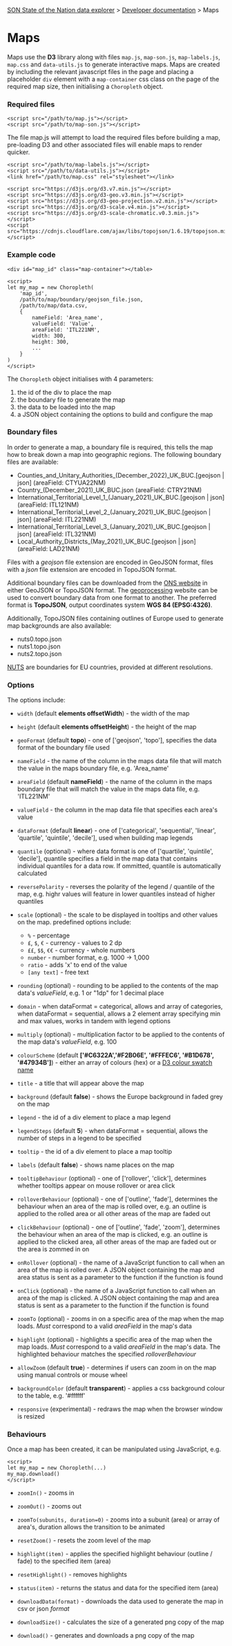 
[SON State of the Nation data explorer](../README.md) >
[Developer documentation](README.md) >
Maps

# Maps

Maps use the **D3** library along with files `map.js`, `map-son.js`, `map-labels.js`, `map.css` and `data-utils.js` to generate interactive maps. Maps are created by including the relevant javascript files in the page and placing a placeholder `div` element with a `map-container` css class on the page of the required map size, then initialising a `Choropleth` object.

### Required files

```
<script src="/path/to/map.js"></script>
<script src="/path/to/map-son.js"></script>
```

The file map.js will attempt to load the required files before building a map, pre-loading D3 and other associated files will enable maps to render quicker.

```
<script src="/path/to/map-labels.js"></script>
<script src="/path/to/data-utils.js"></script>
<link href="/path/to/map.css" rel="stylesheet"></link>

<script src="https://d3js.org/d3.v7.min.js"></script>
<script src="https://d3js.org/d3-geo.v3.min.js"></script>
<script src="https://d3js.org/d3-geo-projection.v2.min.js"></script>
<script src="https://d3js.org/d3-scale.v4.min.js"></script>
<script src="https://d3js.org/d3-scale-chromatic.v0.3.min.js"></script>
<script src="https://cdnjs.cloudflare.com/ajax/libs/topojson/1.6.19/topojson.min.js"></script>
```

### Example code

```
<div id="map_id" class="map-container"></table>

<script>
let my_map = new Choropleth(
    'map_id',
    /path/to/map/boundary/geojson_file.json,
    /path/to/map/data.csv,
    {
        nameField: 'Area_name',
        valueField: 'Value',
        areaField: 'ITL221NM',
        width: 300,
        height: 300,
        ...
    }
)
</script>
```

The `Choropleth` object initialises with 4 parameters:

1. the id of the div to place the map
2. the boundary file to generate the map
3. the data to be loaded into the map
4. a JSON object containing the options to build and configure the map

### Boundary files

In order to generate a map, a boundary file is required, this tells the map how to break down a map into geographic regions. The following boundary files are available:

* Counties_and_Unitary_Authorities_(December_2022)_UK_BUC.[geojson | json] (areaField: CTYUA22NM)
* Country_(December_2021)_UK_BUC.json (areaField: CTRY21NM)
* International_Territorial_Level_1_(January_2021)_UK_BUC.[geojson | json] (areaField: ITL121NM)
* International_Territorial_Level_2_(January_2021)_UK_BUC.[geojson | json] (areaField: ITL221NM)
* International_Territorial_Level_3_(January_2021)_UK_BUC.[geojson | json] (areaField: ITL321NM)
* Local_Authority_Districts_(May_2021)_UK_BUC.[geojson | json] (areaField: LAD21NM)

Files with a *geojson* file extension are encoded in GeoJSON format, files with a *json* file extension are encoded in TopoJSON format.

Additional boundary files can be downloaded from the [ONS website](https://geoportal.statistics.gov.uk/) in either GeoJSON or TopoJSON format. The [geoprocessing](https://geoprocessing.online/tool/simplify-polygons/) website can be used to convert boundary data from one format to another. The preferred format is **TopoJSON**, output coordinates system **WGS 84 (EPSG:4326)**.

Additionally, TopoJSON files containing outlines of Europe used to generate map backgrounds are also available:

* nuts0.topo.json
* nuts1.topo.json
* nuts2.topo.json

[NUTS](https://en.wikipedia.org/wiki/Nomenclature_of_Territorial_Units_for_Statistics) are boundaries for EU countries, provided at different resolutions.

### Options

The options include:

* `width` (default **elements offsetWidth**) - the width of the map

* `height` (default **elements offsetHeight**) - the height of the map

* `geoFormat` (default **topo**) - one of ['geojson', 'topo'], specifies the data format of the boundary file used

* `nameField` - the name of the column in the maps data file that will match the value in the maps boundary file, e.g. 'Area_name'

* `areaField` (default **nameField**) - the name of the column in the maps boundary file that will match the value in the maps data file, e.g. 'ITL221NM'

* `valueField` - the column in the map data file that specifies each area's value

* `dataFormat` (default **linear**) - one of ['categorical', 'sequential', 'linear', 'quartile', 'quintile', 'decile'], used when building map legends

* `quantile` (optional) - where data format is one of ['quartile', 'quintile', 'decile'], quantile specifies a field in the map data that contains individual quantiles for a data row. If ommitted, quantile is automatically calculated

* `reversePolarity` - reverses the polarity of the legend / quantile of the map, e.g. highr values will feature in lower quantiles instead of higher quantiles

* `scale` (optional) - the scale to be displayed in tooltips and other values on the map. predefined options include:
    * `%` - percentage
    * `£`, `$`, `€` - currency - values to 2 dp
    * `££`, `$$`, `€€` - currency - whole numbers
    * `number` - number format, e.g. 1000 -> 1,000
    * `ratio` - adds 'x' to end of the value
    * `[any text]` - free text

* `rounding` (optional) - rounding to be applied to the contents of the map data's *valueField*, e.g. 1 or "1dp" for 1 decimal place

* `domain` - when dataFormat = categorical, allows and array of categories, when dataFormat = sequential, allows a 2 element array specifying min and max values, works in tandem with legend options

* `multiply` (optional) - multiplication factor to be applied to the contents of the map data's *valueField*, e.g. 100

* `colourScheme` (default **['#C6322A','#F2B06E', '#FFFEC6', '#B1D678', '#47934B']**) - either an array of colours (hex) or a [D3 colour swatch name](https://observablehq.com/plot/features/scales#color-scales)

* `title` - a title that will appear above the map

* `background` (default **false**) - shows the Europe background in faded grey on the map

* `legend` - the id of a div element to place a map legend

* `legendSteps` (default **5**) - when dataFormat = sequential, allows the number of steps in a legend to be specified

* `tooltip` - the id of a div element to place a map tooltip

* `labels` (default **false**) - shows name places on the map

* `tooltipBehaviour` (optional) - one of ['rollover', 'click'], determines whether tooltips appear on mouse rollover or area click

* `rolloverBehaviour` (optional) - one of ['outline', 'fade'], determines the behaviour when an area of the map is rolled over, e.g. an outline is applied to the rolled area or all other areas of the map are faded out

* `clickBehaviour` (optional) - one of ['outline', 'fade', 'zoom'], determines the behaviour when an area of the map is clicked, e.g. an outline is applied to the clicked area, all other areas of the map are faded out or the area is zommed in on

* `onRollover` (optional) - the name of a JavaScript function to call when an area of the map is rolled over. A JSON object containing the map and area status is sent as a parameter to the function if the function is found

* `onClick` (optional) - the name of a JavaScript function to call when an area of the map is clicked. A JSON object containing the map and area status is sent as a parameter to the function if the function is found

* `zoomTo` (optional) - zooms in on a specific area of the map when the map loads. *Must* correspond to a valid *areaField* in the map's data

* `highlight` (optional) - highlights a specific area of the map when the map loads. *Must* correspond to a valid *areaField* in the map's data. The highlighted behaviour matches the specified *rolloverBehaviour*

* `allowZoom` (default **true**) - determines if users can zoom in on the map using manual controls or mouse wheel

* `backgroundColor` (default **transparent**) - applies a css background colour to the table, e.g. '#ffffff'

* `responsive` (experimental) - redraws the map when the browser window is resized

### Behaviours

Once a map has been created, it can be manipulated using JavaScript, e.g.

```
<script>
let my_map = new Choropleth(...)
my_map.download()
</script>
```

* `zoomIn()` - zooms in

* `zoomOut()` - zooms out

* `zoomTo(subunits, duration=0)` - zooms into a subunit (area) or array of area's, duration allows the transition to be animated

* `resetZoom()` - resets the zoom level of the map

* `highlight(item)` - applies the specified highlight behaviour (outline / fade) to the specified item (area)

* `resetHighlight()` - removes highlights

* `status(item)` - returns the status and data for the specified item (area)

* `downloadData(format)` - downloads the data used to generate the map in csv or json *format*

* `downloadSize()` - calculates the size of a generated png copy of the map

* `download()` - generates and downloads a png copy of the map
